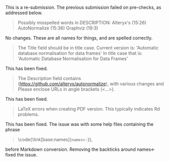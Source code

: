 This is a re-submission.
The previous submission failed on pre-checks, as addressed below.

> Possibly misspelled words in DESCRIPTION:
>   Alteryx's (15:26)
>   AutoNormalize (15:36)
>   Graphviz (19:3)

No changes. These are all names for things, and are spelled correctly.

> The Title field should be in title case. Current version is:
>   'Automatic database normalisation for data frames'
> In title case that is:
>   'Automatic Database Normalisation for Data Frames'

This has been fixed.

> The Description field contains
>   (https://github.com/alteryx/autonormalize), with various changes and
> Please enclose URLs in angle brackets (<...>).

This has been fixed.

> LaTeX errors when creating PDF version.
> This typically indicates Rd problems.

This has been fixed. The issue was with some help files containing the phrase

> \code{\link[base:names]{`names<-`}},

before Markdown conversion. Removing the backticks around names<- fixed the
issue.
